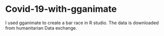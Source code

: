 # Covid-19-with-gganimate
I used gganimate to create a bar race in R studio. The data is downloaded from humanitarian Data exchange. 
